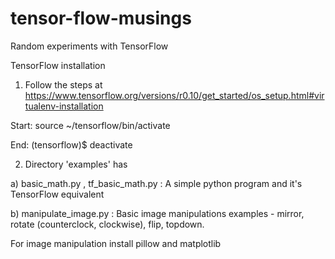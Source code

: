 # tensor-flow-musings

Random experiments with TensorFlow

TensorFlow installation 

1. Follow the steps at
https://www.tensorflow.org/versions/r0.10/get_started/os_setup.html#virtualenv-installation

Start:
source ~/tensorflow/bin/activate

End:
(tensorflow)$ deactivate

2. Directory 'examples' has

a) basic_math.py , tf_basic_math.py : A simple python program and it's TensorFlow equivalent

b) manipulate_image.py : Basic image manipulations examples - mirror, rotate (counterclock, clockwise), flip, topdown.

For image manipulation install pillow and matplotlib






